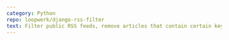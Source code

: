 ```yaml
---
category: Python
repo: loopwerk/django-rss-filter
text: Filter public RSS feeds, remove articles that contain certain keywords or categories.
---
```

